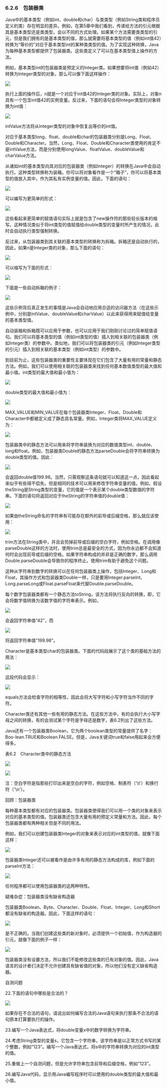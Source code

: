    

### 6.2.6　包装器类

Java中的基本类型（例如int、double和char）与类类型（例如String类和程序员定义的类）存在明显的差异。例如，在第5章中我们看到，传递给方法的引元根据其是基本类型还是类类型，会以不同的方式处理。如果某个方法需要类类型的引元，但是我们拥有的是基本类型的值，那么就需要将基本类型的值（例如int值42）转换为“等价的”对应于基本类型int的某种类类型的值。为了实现这种转换，Java为每种基本类型都提供了包装器类。这些类定义了可以在基本类型值上操作的方法。

例如，基本类型int的包装器类是预定义的Integer类。如果想要将int值（例如42）转换为Integer类型的对象，那么可以像下面这样操作：

![](../Images/image10373.gif)

执行上面的操作后，n就是一个对应于int值42的Integer类的对象。实际上，对象n具有一个包含int值42的实例变量。反过来，下面的语句会将Integer类型的对象转换为int值：

![](0-Assets/Epubook/程序员编程语言经典合集（计算机科学丛书5册套装），javapython编程语言含经典教材龙书《编译原理》%20(Bruce%20Eckel%20%20Alfred%20V.%20Aho%20%20Monica%20S.%20Lam%20etc.)%20(Z-Library)/images/image10374.jpeg)

intValue方法将从Integer类型的对象中恢复出等价的int值。

对应于基本类型long、float、double和char的包装器类分别是Long、Float、Double和Character。当然，Long、Float、Double和Character类使用的肯定不是intValue方法，而是分别使用longValue、floatValue、doubleValue和charValue方法。

从诸如int的基本类型向其对应的包装器类（例如Integer）的转换在Java中会自动执行。这种类型转换称为装箱。你可以将对象看作是一个“箱子”，你可以将基本类型的值放入其中，作为其私有实例变量的值。因此，下面的语句：

![](0-Assets/Epubook/程序员编程语言经典合集（计算机科学丛书5册套装），javapython编程语言含经典教材龙书《编译原理》%20(Bruce%20Eckel%20%20Alfred%20V.%20Aho%20%20Monica%20S.%20Lam%20etc.)%20(Z-Library)/images/image10375.jpeg)

可以编写为更简单的形式：

![](../Images/image10376.gif)

这些看起来更简单的赋值语句实际上就是包含了new操作符的那些较长版本的缩写。这种情况类似于将int类型的值赋值给double类型的变量时所产生的情况，此时会自动执行类型强制转换。

反过来，从包装器类到其关联的基本类型的转换称为拆箱。拆箱还是自动执行的，因此，如果n是Integer类的对象，那么下面的语句：

![](0-Assets/Epubook/程序员编程语言经典合集（计算机科学丛书5册套装），javapython编程语言含经典教材龙书《编译原理》%20(Bruce%20Eckel%20%20Alfred%20V.%20Aho%20%20Monica%20S.%20Lam%20etc.)%20(Z-Library)/images/image10377.jpeg)

可以缩写为下面的形式：

![](0-Assets/Epubook/程序员编程语言经典合集（计算机科学丛书5册套装），javapython编程语言含经典教材龙书《编译原理》%20(Bruce%20Eckel%20%20Alfred%20V.%20Aho%20%20Monica%20S.%20Lam%20etc.)%20(Z-Library)/images/image10378.jpeg)

下面是一些自动拆箱的例子：

![](0-Assets/Epubook/程序员编程语言经典合集（计算机科学丛书5册套装），javapython编程语言含经典教材龙书《编译原理》%20(Bruce%20Eckel%20%20Alfred%20V.%20Aho%20%20Monica%20S.%20Lam%20etc.)%20(Z-Library)/images/image10379.jpeg)

这些示例背后真正发生的事情是Java会自动地应用合适的访问器方法（在这些示例中，分别是intValue、doubleValue和charValue）以此来获得用来赋值给变量的基本类型值。

自动装箱和拆箱既可以应用于参数，也可以应用于我们刚刚讨论过的简单赋值语句。我们可以将基本类型的值（例如int类型的值）插入到相关联的包装器类（例如Integer类）的参数中。类似地，我们可以将包装器类的引元（例如Integer类型的引元）插入到相关联的基本类型（例如int类型）的参数中。

到目前为止，这些包装器类的重要性主要体现在它们包含了大量有用的常量和静态方法。例如，我们可以使用相关联的包装器类来找到任何基本数值类型的最大值和最小值。int类型的最大值和最小值为：

![](0-Assets/Epubook/程序员编程语言经典合集（计算机科学丛书5册套装），javapython编程语言含经典教材龙书《编译原理》%20(Bruce%20Eckel%20%20Alfred%20V.%20Aho%20%20Monica%20S.%20Lam%20etc.)%20(Z-Library)/images/image10380.jpeg)

double类型的最大值和最小值为：

![](0-Assets/Epubook/程序员编程语言经典合集（计算机科学丛书5册套装），javapython编程语言含经典教材龙书《编译原理》%20(Bruce%20Eckel%20%20Alfred%20V.%20Aho%20%20Monica%20S.%20Lam%20etc.)%20(Z-Library)/images/image10381.jpeg)

MAX_VALUE和MIN_VALUE在每个包装器类Integer、Float、Double和Character中都被定义成了静态具名常量。例如，Integer类将MAX_VALUE定义为：

![](0-Assets/Epubook/程序员编程语言经典合集（计算机科学丛书5册套装），javapython编程语言含经典教材龙书《编译原理》%20(Bruce%20Eckel%20%20Alfred%20V.%20Aho%20%20Monica%20S.%20Lam%20etc.)%20(Z-Library)/images/image10382.jpeg)

包装器类中的静态方法可以用来将字符串装换为对应的数值类型int、double、long和float。例如，包装器类Double的静态方法parseDouble会将字符串转换为double类型的值。因此：

![](../Images/image10383.gif)

会返回double值199.98。当然，只需观察这条语句就可以知道这一点，因此看起来似乎有些得不偿失。但是相同的技术可以用来修改字符串变量的值。例如，假设theString是String类型的变量，它的值是一个表示某个double类型数值的字符串。下面的语句将返回对应于theString的字符串值的double值：

![](../Images/image10384.gif)

如果由theString命名的字符串有可能存在额外的前导或后缀空格，那么就应该使用：

![](../Images/image10385.gif)

trim方法在String类中，并且会剪掉前导或后缀的空白字符，例如空格。在调用像parseDouble这样的方法时，使用trim总是最安全的方式，因为你永远都不会知道何时会出现前导或后缀的空格。如果字符串构成的并非是正确的数字，那么调用Double.parseDouble会导致你的程序终止。使用trim有助于避免这个问题。

这种从字符串到数字的转换可以在任何包装器类上操作，包括Integer、Long和Float，其操作方式和包装器类Double一样，只是要用Integer.parseInt、Long.parseLong或Float.parseFloat来代替Double.parseDouble。

每个数字包装器类都有一个静态方法toString，该方法将执行反向的转换，即，它会将数字值转换为该数字值的字符串表示。例如，

![](../Images/image10386.gif)

会返回字符串值“42”，而

![](../Images/image10387.gif)

将返回字符串值"199.98"。

Character是基本类型char的包装器类。下面的代码段展示了这个类的基础方法的用法：

![](0-Assets/Epubook/程序员编程语言经典合集（计算机科学丛书5册套装），javapython编程语言含经典教材龙书《编译原理》%20(Bruce%20Eckel%20%20Alfred%20V.%20Aho%20%20Monica%20S.%20Lam%20etc.)%20(Z-Library)/images/image10388.jpeg)

这段代码会显示：

![](../Images/image10389.gif)

equals方法会检查字符的相等性，因此会将大写字符和小写字符当作不同的字符。

Character类还有其他一些有用的静态方法。在这些方法中，有的会执行大小写字母之间的转换，有的会测试某个字符是字母还是数字，表6.2列出了这些方法。

Java还有一个包装器类Boolean，它为两个boolean类型的常量提供了名字：Boo-lean.TRUE和Boolean.FALSE。但是，Java关键词true和false用起来会方便得多。

表6.2　Character类中的静态方法

![](0-Assets/Epubook/程序员编程语言经典合集（计算机科学丛书5册套装），javapython编程语言含经典教材龙书《编译原理》%20(Bruce%20Eckel%20%20Alfred%20V.%20Aho%20%20Monica%20S.%20Lam%20etc.)%20(Z-Library)/images/image10390.jpeg)

![](0-Assets/Epubook/程序员编程语言经典合集（计算机科学丛书5册套装），javapython编程语言含经典教材龙书《编译原理》%20(Bruce%20Eckel%20%20Alfred%20V.%20Aho%20%20Monica%20S.%20Lam%20etc.)%20(Z-Library)/images/image10391.jpeg)

注：空白字符是指那些打印出来是空白的字符，例如空格、制表符（‘\t’）和换行符（'\n'）。

回顾：包装器类

每种基本类型都有对应的包装器类。包装器类使得我们可以用一个类的对象来表示对应的基本类型的值。包装器类还包含大量有用的预定义常量和方法。因此，每个包装器类都有两种相关但是不同的用法。

例如，我们可以创建包装器类Integer的对象来表示对应的int类型的值，就像下面这样：

![](../Images/image10392.gif)

包装器类Integer还可以被看作是由许多有用的静态方法构成的库，例如下面的parseInt方法：

![](0-Assets/Epubook/程序员编程语言经典合集（计算机科学丛书5册套装），javapython编程语言含经典教材龙书《编译原理》%20(Bruce%20Eckel%20%20Alfred%20V.%20Aho%20%20Monica%20S.%20Lam%20etc.)%20(Z-Library)/images/image10393.jpeg)

任何程序都可以使用包装器类的这两种特性。

疑难杂症：包装器类没有缺省构造器

包装器类Boolean、Byte、Character、Double、Float、Integer、Long和Short都没有缺省的构造器。因此，下面这样的语句：

![](0-Assets/Epubook/程序员编程语言经典合集（计算机科学丛书5册套装），javapython编程语言含经典教材龙书《编译原理》%20(Bruce%20Eckel%20%20Alfred%20V.%20Aho%20%20Monica%20S.%20Lam%20etc.)%20(Z-Library)/images/image10394.jpeg)

是不正确的。当我们创建这些类的新对象时，必须提供一个初始值，作为构造器的引元，就像下面的例子一样：

![](0-Assets/Epubook/程序员编程语言经典合集（计算机科学丛书5册套装），javapython编程语言含经典教材龙书《编译原理》%20(Bruce%20Eckel%20%20Alfred%20V.%20Aho%20%20Monica%20S.%20Lam%20etc.)%20(Z-Library)/images/image10395.jpeg)

包装器类没有设置方法，所以我们不能修改这些类的已有对象的值。因此，Java语言的设计者们决定不允许创建具有缺省值的对象，所以他们没有定义缺省构造器。

自测问题

22.下面的语句中哪些是合法的？

![](0-Assets/Epubook/程序员编程语言经典合集（计算机科学丛书5册套装），javapython编程语言含经典教材龙书《编译原理》%20(Bruce%20Eckel%20%20Alfred%20V.%20Aho%20%20Monica%20S.%20Lam%20etc.)%20(Z-Library)/images/image10396.jpeg)

如果存在不合法的语句，请说出如何编写合法的Java语句来执行那条不合法的语句原本打算要执行的操作。

23.编写一个Java表达式，将double变量x中的数字转换为字符串。

24.考虑String类型的变量s，它包含一个字符串，该字符串是以正常方式书写的某个整数，例如“123”。编写一个Java表达式，将s中的字符串转换为对应的int类型的值。

25.重做上一个自测问题，但是允许字符串包含前导和后缀空格，例如“123”。

26.编写Java代码，显示用Java编写程序时可以使用的double类型的最大值和最小值。
